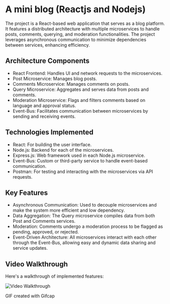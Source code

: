 # A mini blog (Reactjs and Nodejs)

The project is a React-based web application that serves as a blog platform. It features a distributed architecture with multiple microservices to handle posts, comments, querying, and moderation functionalities. The project leverages asynchronous communication to minimize dependencies between services, enhancing efficiency.

## Architecture Components

* React Frontend: Handles UI and network requests to the microservices.
* Post Microservice: Manages blog posts.
* Comments Microservice: Manages comments on posts.
* Query Microservice: Aggregates and serves data from posts and comments.
* Moderation Microservice: Flags and filters comments based on language and approval status.
* Event-Bus: Facilitates communication between microservices by sending and receiving events.

## Technologies Implemented

* React: For building the user interface.
* Node.js: Backend for each of the microservices.
* Express.js: Web framework used in each Node.js microservice.
* Event-Bus: Custom or third-party service to handle event-based communication.
* Postman: For testing and interacting with the microservices via API requests.


## Key Features

* Asynchronous Communication: Used to decouple microservices and make the system more efficient and low dependency.
* Data Aggregation: The Query microservice compiles data from both Post and Comments services.
* Moderation: Comments undergo a moderation process to be flagged as pending, approved, or rejected.
* Event-Driven Architecture: All microservices interact with each other through the Event-Bus, allowing easy and dynamic data sharing and service updates.

## Video Walkthrough

Here's a walkthrough of implemented features:

<img src="./assets/video walkthrough.gif" title='Video Walkthrough' width='' alt='Video Walkthrough' />

<!-- Replace this with whatever GIF tool you used! -->
GIF created with Gifcap  

